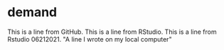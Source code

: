 # demand
This is a line from GitHub.
This is a line from RStudio.
This is a line from Rstudio 06212021.
"A line I wrote on my local computer" 
